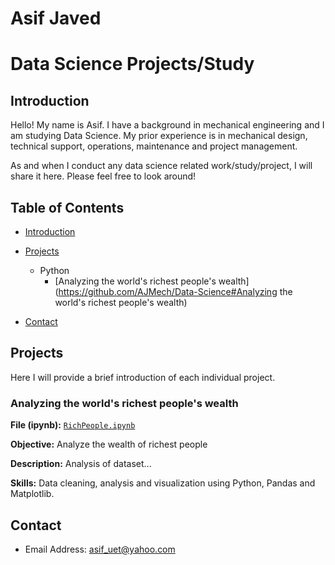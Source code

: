 # Asif Javed
# Data Science Projects/Study

## Introduction
Hello! My name is Asif. I have a background in mechanical engineering and I am studying Data Science. 
My prior experience is in mechanical design, technical support, operations, maintenance and project management.

As and when I conduct any data science related work/study/project, I will share it here. Please feel free to look around!


## Table of Contents
- [Introduction](https://github.com/AJMech/Data-Science/blob/main/README.md#introduction)
- [Projects](https://github.com/AJMech/Data-Science/blob/main/README.md#projects)
  - Python
    - [Analyzing the world's richest people's wealth](https://github.com/AJMech/Data-Science#Analyzing the world's richest people's wealth)
    
- [Contact](https://github.com/AJMech/Data-Science/blob/main/README.md#contact)
## Projects
Here I will provide a brief introduction of each individual project.

### Analyzing the world's richest people's wealth
**File (ipynb):** [`RichPeople.ipynb`](https://github.com/AJMech/Projects/blob/main/RichPeople.ipynb)

**Objective:** Analyze the wealth of richest people

**Description:** Analysis of dataset...

**Skills:** Data cleaning, analysis and visualization using Python, Pandas and Matplotlib.


## Contact
- Email Address: asif_uet@yahoo.com
